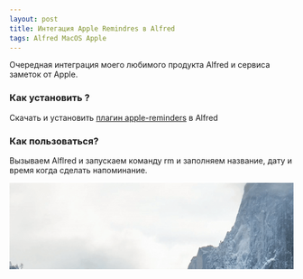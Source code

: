 ```yaml
---
layout: post
title: Интегация Apple Remindres в Alfred
tags: Alfred MacOS Apple
---
```

Очередная интеграция моего любимого продукта Alfred и сервиса заметок от Apple.
### Как установить ?
Скачать и установить [плагин apple-reminders](https://www.packal.org/workflow/apple-reminders) в Alfred 
### Как пользоваться?
Вызываем Alflred и запускаем команду rm и заполняем название, дату и время когда сделать напоминание.

![](https://raw.githubusercontent.com/tatarinovms/tatarinovms.github.io/master/images/posts/apr.gif)